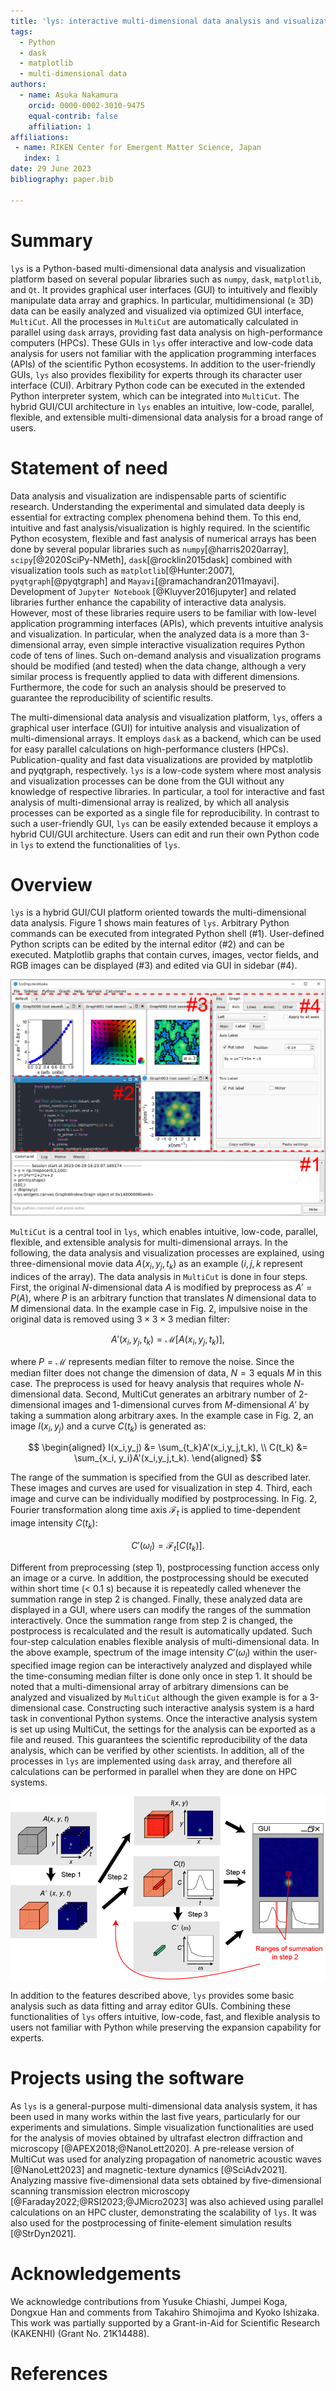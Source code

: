 ```yaml
---
title: 'lys: interactive multi-dimensional data analysis and visualization platform'
tags:
  - Python
  - dask
  - matplotlib
  - multi-dimensional data
authors:
  - name: Asuka Nakamura
    orcid: 0000-0002-3010-9475
    equal-contrib: false
    affiliation: 1
affiliations:
 - name: RIKEN Center for Emergent Matter Science, Japan
   index: 1
date: 29 June 2023
bibliography: paper.bib

---
```


# Summary

`lys` is a Python-based multi-dimensional data analysis and visualization platform based on several popular libraries such as `numpy`, `dask`, `matplotlib`, and `Qt`. It provides  graphical user interfaces (GUI) to intuitively and flexibly manipulate data array and graphics. In particular, multidimensional ($\ge$ 3D) data can be easily analyzed and visualized via optimized GUI interface, `MultiCut`. All the processes in `MultiCut` are automatically calculated in parallel using `dask` arrays, providing fast data analysis on high-performance computers (HPCs). These GUIs in `lys` offer interactive and low-code data analysis for users not familiar with the application programming interfaces (APIs) of the scientific Python ecosystems. In addition to the user-friendly GUIs, `lys` also provides flexibility for experts through its character user interface (CUI). Arbitrary Python code can be executed in the extended Python interpreter system, which can be integrated into `MultiCut`. The hybrid GUI/CUI architecture in `lys` enables an intuitive, low-code, parallel, flexible, and extensible multi-dimensional data analysis for a broad range of users. 

# Statement of need

Data analysis and visualization are indispensable parts of scientific research. Understanding the experimental and simulated data deeply is essential for extracting complex phenomena behind them. To this end, intuitive and fast analysis/visualization is highly required. In the scientific Python ecosystem, flexible and fast analysis of numerical arrays has been done by several popular libraries such as `numpy`[@harris2020array], `scipy`[@2020SciPy-NMeth], `dask`[@rocklin2015dask] combined with visualization tools such as `matplotlib`[@Hunter:2007], `pyqtgraph`[@pyqtgraph] and `Mayavi`[@ramachandran2011mayavi]. Development of `Jupyter Notebook` [@Kluyver2016jupyter] and related libraries further enhance the capability of interactive data analysis. However, most of these libraries require users to be familiar with low-level application programming interfaces (APIs), which prevents intuitive analysis and visualization. In particular, when the analyzed data is a more than 3-dimensional array, even simple interactive visualization requires Python code of tens of lines. Such on-demand analysis and visualization programs should be modified (and tested) when the data change, although a very similar process is frequently applied to data with different dimensions. Furthermore, the code for such an analysis should be preserved to guarantee the reproducibility of scientific results.

The multi-dimensional data analysis and visualization platform, `lys`, offers a graphical user interface (GUI) for intuitive analysis and visualization of multi-dimensional arrays. It employs `dask` as a backend, which can be used for easy parallel calculations on high-performance clusters (HPCs). Publication-quality and fast data visualizations are provided by matplotlib and pyqtgraph, respectively. `lys` is a low-code system where most analysis and visualization processes can be done from the GUI without any knowledge of respective libraries. In particular, a tool for interactive and fast analysis of multi-dimensional array is realized, by which all analysis processes can be exported as a single file for reproducibility. In contrast to such a user-friendly GUI, `lys` can be easily extended because it employs a hybrid CUI/GUI architecture. Users can edit and run their own Python code in `lys` to extend the functionalities of `lys`. 

# Overview

`lys` is a hybrid GUI/CUI platform oriented towards the multi-dimensional data analysis. Figure 1 shows main features of `lys`. Arbitrary Python commands can be executed from integrated Python shell (#1). User-defined Python scripts can be edited by the internal editor (#2) and can be executed. Matplotlib graphs that contain curves, images, vector fields, and RGB images can be displayed (#3) and edited via GUI in sidebar (#4). 

![Screenshot of lys. Red rectangles (#1-#4) denote main features of lys.](Fig1.png)

`MultiCut` is a central tool in `lys`, which enables intuitive, low-code, parallel, flexible, and extensible analysis for multi-dimensional arrays. In the following, the data analysis and visualization processes are explained, using three-dimensional movie data $A(x_i,y_j,t_k)$ as an example ($i,j,k$ represent indices of the array). The data analysis in `MultiCut` is done in four steps. First, the original $N$-dimensional data $A$ is modified by preprocess as $A' = P(A)$, where $P$ is an arbitrary function that translates $N$ dimensional data to $M$ dimensional data. In the example case in Fig. 2, impulsive noise in the original data is removed using $3 \times 3 \times 3$ median filter: 

$$A'(x_i,y_j,t_k) = \mathcal{M}[A(x_i,y_j,t_k)],$$

where $P = \mathcal{M}$ represents median filter to remove the noise. Since the median filter does not change the dimension of data, $N=3$ equals $M$ in this case. The preprocess is used for heavy analysis that requires whole $N$-dimensional data. Second, MultiCut generates an arbitrary number of 2-dimensional images and 1-dimensional curves from $M$-dimensional $A'$ by taking a summation along arbitrary axes. In the example case in Fig. 2, an image $I(x_i,y_j)$ and a curve $C(t_k)$ is generated as:

$$
\begin{aligned}
I(x_i,y_j) &= \sum_{t_k}A'(x_i,y_j,t_k), \\
C(t_k) &= \sum_{x_i, y_i}A'(x_i,y_j,t_k).
\end{aligned}
$$

The range of the summation is specified from the GUI as described later. These images and curves are used for visualization in step 4. Third, each image and curve can be individually modified by postprocessing. In Fig. 2, Fourier transformation along time axis $\mathcal{F}_t$ is applied to time-dependent image intensity $C(t_k)$:

$$
C'(\omega_l) = \mathcal{F}_t[C(t_k)].
$$

Different from preprocessing (step 1), postprocessing function access only an image or a curve. In addition, the postprocessing should be executed within short time (< 0.1 s) because it is repeatedly called whenever the summation range in step 2 is changed. Finally, these analyzed data are displayed in a GUI, where users can modify the ranges of the summation interactively. Once the summation range from step 2 is changed, the postprocess is recalculated and the result is automatically updated. Such four-step calculation enables flexible analysis of multi-dimensional data. In the above example, spectrum of the image intensity $C'(\omega_l)$ within the user-specified image region can be interactively analyzed and displayed while the time-consuming median filter is done only once in step 1. It should be noted that a multi-dimensional array of arbitrary dimensions can be analyzed and visualized by `MultiCut` although the given example is for a 3-dimensional case. Constructing such interactive analysis system is a hard task in conventional Python systems. Once the interactive analysis system is set up using MultiCut, the settings for the analysis can be exported as a file and reused. This guarantees the scientific reproducibility of the data analysis, which can be verified by other scientists. In addition, all of the processes in `lys` are implemented using `dask` array, and therefore all calculations can be performed in parallel when they are done on HPC systems.

![Example for 3-dimensional time-dependent data analysis and visualization.](Fig2.png)

In addition to the features described above, `lys` provides some basic analysis such as data fitting and array editor GUIs. Combining these functionalities of `lys` offers intuitive, low-code, fast, and flexible analysis to users not familiar with Python while preserving the expansion capability for experts.

# Projects using the software

As `lys` is a general-purpose multi-dimensional data analysis system, it has been used in many works within the last five years, particularly for our experiments and simulations. Simple visualization functionalities are used for the analysis of movies obtained by ultrafast electron diffraction and microscopy [@APEX2018;@NanoLett2020]. A pre-release version of MultiCut was used for analyzing propagation of nanometric acoustic waves [@NanoLett2023] and magnetic-texture dynamics [@SciAdv2021]. Analyzing massive five-dimensional data sets obtained by five-dimensional scanning transmission electron microscopy [@Faraday2022;@RSI2023;@JMicro2023] was also achieved using parallel calculations on an HPC cluster, demonstrating the scalability of `lys`. It was also used for the postprocessing of  finite-element simulation results [@StrDyn2021].


# Acknowledgements

We acknowledge contributions from Yusuke Chiashi, Jumpei Koga, Dongxue Han and comments from Takahiro Shimojima and Kyoko Ishizaka. This  work  was  partially  supported  by  a Grant-in-Aid  for  Scientific  Research  (KAKENHI)  (Grant  No.  21K14488). 

# References